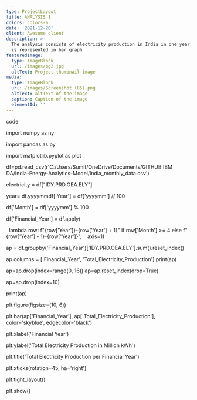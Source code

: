 ```yaml
---
type: ProjectLayout
title: ANALYSIS 1
colors: colors-a
date: '2021-12-20'
client: Awesome client
description: >-
  The analysis consists of electricity production in India in one year. Analysis
  is represented in bar graph
featuredImage:
  type: ImageBlock
  url: /images/bg2.jpg
  altText: Project thumbnail image
media:
  type: ImageBlock
  url: /images/Screenshot (85).png
  altText: altText of the image
  caption: Caption of the image
  elementId: ''
---
```

code

import numpy as ny

import pandas as py

import matplotlib.pyplot as plot





df=pd.read\_csv(r'C:/Users/Sumit/OneDrive/Documents/GITHUB IBM DA/India-Energy-Analytics-Model/India\_monthly\_data.csv')

electricity = df\["IDY.PRD.OEA.ELY"]

year= df.yyyymmdf\['Year'] = df\['yyyymm'] // 100

df\['Month'] = df\['yyyymm'] % 100

df\['Financial\_Year'] = df.apply( 

  lambda row: f"{row\['Year']}-{row\['Year'] + 1}" if row\['Month'] >= 4 else f"{row\['Year'] - 1}-{row\['Year']}",    axis=1)

ap = df.groupby('Financial\_Year')\['IDY.PRD.OEA.ELY'].sum().reset\_index()

ap.columns = \['Financial\_Year', 'Total\_Electricity\_Production']
print(ap)

ap=ap.drop(index=range(0, 16))
ap=ap.reset\_index(drop=True)

ap=ap.drop(index=10)

print(ap)

plt.figure(figsize=(10, 6))

plt.bar(ap\['Financial\_Year'], ap\['Total\_Electricity\_Production'], color='skyblue', edgecolor='black')

plt.xlabel('Financial Year')

plt.ylabel('Total Electricity Production in Million kWh')

plt.title('Total Electricity Production per Financial Year')

plt.xticks(rotation=45, ha='right')

plt.tight\_layout()

plt.show()
